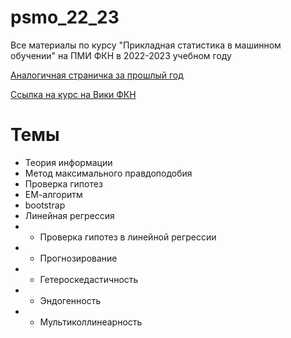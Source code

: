 # psmo_22_23
Все материалы по курсу "Прикладная статистика в машинном обучении" на ПМИ ФКН в 2022-2023 учебном году

[Аналогичная страничка за прошлый год](https://github.com/V-Marco/psmo_21_22)

[Ссылка на курс на Вики ФКН](http://wiki.cs.hse.ru/Psmo_21_22)

# Темы
* Теория информации
* Метод максимального правдоподобия
* Проверка гипотез
* ЕМ-алгоритм
* bootstrap
* Линейная регрессия
* * Проверка гипотез в линейной регрессии
* * Прогнозирование
* * Гетероскедастичность
* * Эндогенность
* * Мультиколлинеарность
